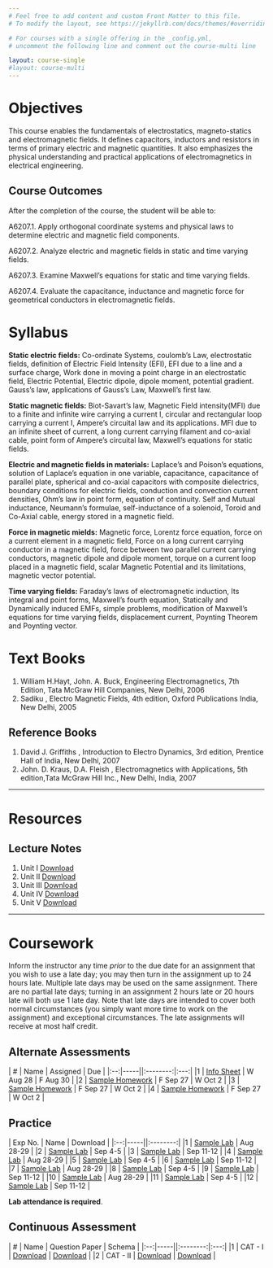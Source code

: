 ```yaml
---
# Feel free to add content and custom Front Matter to this file.
# To modify the layout, see https://jekyllrb.com/docs/themes/#overriding-theme-defaults

# For courses with a single offering in the _config.yml,
# uncomment the following line and comment out the course-multi line

layout: course-single
#layout: course-multi
---
```


# <a name="description">Objectives</a>

  This course enables the fundamentals of electrostatics, magneto-statics and electromagnetic fields. It defines capacitors, inductors and resistors in terms of primary electric and magnetic quantities. It also emphasizes the physical understanding and practical applications of electromagnetics in electrical engineering. 

## <a name="outcomes">Course Outcomes</a>

After the completion of the course, the student will be able to:

A6207.1. Apply orthogonal coordinate systems and physical laws to determine electric and magnetic field components.

A6207.2. Analyze electric and magnetic fields in static and time varying fields.

A6207.3. Examine Maxwell’s equations for static and time varying fields.

A6207.4. Evaluate the capacitance, inductance and magnetic force for geometrical conductors in electromagnetic fields. 

# <a name="syllabus">Syllabus</a>

**Static electric fields:** Co-ordinate Systems, coulomb’s Law, electrostatic fields, definition of Electric Field Intensity (EFI), EFI due to a line and a surface charge, Work done in moving a point charge in an electrostatic field, Electric Potential, Electric dipole, dipole moment, potential gradient. Gauss’s law, applications of Gauss’s Law, Maxwell’s first law.

**Static magnetic fields:** Biot-Savart’s law, Magnetic Field intensity(MFI) due to a finite and infinite wire carrying a current I, circular and rectangular loop carrying a current I, Ampere’s circuital law and its applications. MFI due to an infinite sheet of current, a long current carrying filament and co-axial cable, point form of Ampere’s circuital law, Maxwell’s equations for static fields.

**Electric and magnetic fields in materials:** Laplace’s and Poison’s equations, solution of Laplace’s equation in one variable, capacitance, capacitance of parallel plate, spherical and co-axial capacitors with composite dielectrics, boundary conditions for electric fields, conduction and convection current densities, Ohm’s law in point form, equation of continuity. Self and Mutual inductance, Neumann’s formulae, self-inductance of a solenoid, Toroid and Co-Axial cable, energy stored in a magnetic field.

**Force in magnetic mields:** Magnetic force, Lorentz force equation, force on a current element in a magnetic field, Force on a long current carrying conductor in a magnetic field, force between two parallel current carrying conductors, magnetic dipole and dipole moment, torque on a current loop placed in a magnetic field, scalar Magnetic Potential and its limitations, magnetic vector potential.

**Time varying fields:** Faraday’s laws of electromagnetic induction, Its integral and point forms, Maxwell’s fourth equation, Statically and Dynamically induced EMFs, simple problems, modification of Maxwell’s equations for time varying fields, displacement current, Poynting Theorem and Poynting vector.

# <a name="textbooks">Text Books</a>

1. William H.Hayt, John. A. Buck, Engineering Electromagnetics, 7th Edition, Tata McGraw Hill Companies, New Delhi, 2006
2. Sadiku , Electro Magnetic Fields, 4th edition, Oxford Publications India, New Delhi, 2005

## <a name="references">Reference Books</a>

1. David J. Griffiths , Introduction to Electro Dynamics, 3rd edition, Prentice Hall of India, New Delhi, 2007
2. John. D. Kraus, D.A. Fleish , Electromagnetics with Applications, 5th edition,Tata McGraw Hill Inc., New Delhi, India, 2007

<hr>

# Resources

## <a name="lecturenotes">Lecture Notes</a>

1. Unit I [Download](https://docs.google.com/forms/d/e/1FAIpQLSdtxgmw2tL6IzzK0qq3Fw2h2FTFmGHoTRs8p6wTfTToUn7pZg/viewform?usp=sf_link)
2. Unit II [Download](https://docs.google.com/forms/d/e/1FAIpQLSdtxgmw2tL6IzzK0qq3Fw2h2FTFmGHoTRs8p6wTfTToUn7pZg/viewform?usp=sf_link)
3. Unit III [Download](https://docs.google.com/forms/d/e/1FAIpQLSdtxgmw2tL6IzzK0qq3Fw2h2FTFmGHoTRs8p6wTfTToUn7pZg/viewform?usp=sf_link)
4. Unit IV [Download](https://docs.google.com/forms/d/e/1FAIpQLSdtxgmw2tL6IzzK0qq3Fw2h2FTFmGHoTRs8p6wTfTToUn7pZg/viewform?usp=sf_link)
5. Unit V [Download](https://docs.google.com/forms/d/e/1FAIpQLSdtxgmw2tL6IzzK0qq3Fw2h2FTFmGHoTRs8p6wTfTToUn7pZg/viewform?usp=sf_link)

<hr>

# Coursework

Inform the instructor any time *prior* to the due date for an assignment
that you wish to use a late day; you may then turn in the assignment up to 24
hours late. Multiple late days may be used on the same assignment. There are no
partial late days; turning in an assignment 2 hours late or 20 hours late will
both use 1 late day. Note that late days are intended to cover both normal
circumstances (you simply want more time to work on the assignment) and
exceptional circumstances. The late assignments will receive at most half credit.

## <a name="aat">Alternate Assessments</a>

| #  | Name | Assigned | Due |
|:--:|-----||:--------:|:---:|
|1 | [Info Sheet](https://docs.google.com/forms/d/e/1FAIpQLSdtxgmw2tL6IzzK0qq3Fw2h2FTFmGHoTRs8p6wTfTToUn7pZg/viewform?usp=sf_link) | W Aug 28 | F Aug 30 |
|2 | [Sample Homework]({{site.baseurl}}/homework/function-reading.pdf) | F Sep 27 | W Oct 2 |
|3 | [Sample Homework]({{site.baseurl}}/homework/function-reading.pdf) | F Sep 27 | W Oct 2 |
|4 | [Sample Homework]({{site.baseurl}}/homework/function-reading.pdf) | F Sep 27 | W Oct 2 |

## <a name="practice">Practice</a>

| Exp No.  | Name | Download |
|:--:|-----||:--------:|
|1 | [Sample Lab]({{site.baseurl}}/labs/sample-lab.html) | Aug 28-29 |
|2 | [Sample Lab]({{site.baseurl}}/labs/sample-lab.html) | Sep 4-5 |
|3 | [Sample Lab]({{site.baseurl}}/labs/sample-lab.html) | Sep 11-12 |
|4 | [Sample Lab]({{site.baseurl}}/labs/sample-lab.html) | Aug 28-29 |
|5 | [Sample Lab]({{site.baseurl}}/labs/sample-lab.html) | Sep 4-5 |
|6 | [Sample Lab]({{site.baseurl}}/labs/sample-lab.html) | Sep 11-12 |
|7 | [Sample Lab]({{site.baseurl}}/labs/sample-lab.html) | Aug 28-29 |
|8 | [Sample Lab]({{site.baseurl}}/labs/sample-lab.html) | Sep 4-5 |
|9 | [Sample Lab]({{site.baseurl}}/labs/sample-lab.html) | Sep 11-12 |
|10 | [Sample Lab]({{site.baseurl}}/labs/sample-lab.html) | Aug 28-29 |
|11 | [Sample Lab]({{site.baseurl}}/labs/sample-lab.html) | Sep 4-5 |
|12 | [Sample Lab]({{site.baseurl}}/labs/sample-lab.html) | Sep 11-12 |

**Lab attendance is required**.

## <a name="cat">Continuous Assessment</a>

| #  | Name | Question Paper | Schema  |
|:--:|-----||:--------:|:---:|
|1 | CAT - I | [Download](https://docs.google.com/forms/d/e/1FAIpQLSdtxgmw2tL6IzzK0qq3Fw2h2FTFmGHoTRs8p6wTfTToUn7pZg/viewform?usp=sf_link) | [Download](https://docs.google.com/forms/d/e/1FAIpQLSdtxgmw2tL6IzzK0qq3Fw2h2FTFmGHoTRs8p6wTfTToUn7pZg/viewform?usp=sf_link) |
|2 | CAT - II | [Download](https://docs.google.com/forms/d/e/1FAIpQLSdtxgmw2tL6IzzK0qq3Fw2h2FTFmGHoTRs8p6wTfTToUn7pZg/viewform?usp=sf_link) | [Download](https://docs.google.com/forms/d/e/1FAIpQLSdtxgmw2tL6IzzK0qq3Fw2h2FTFmGHoTRs8p6wTfTToUn7pZg/viewform?usp=sf_link) |
